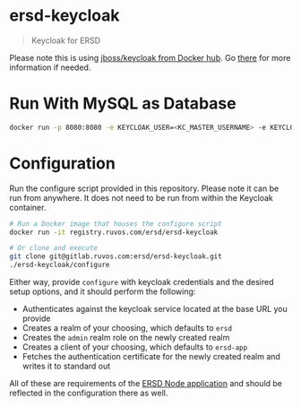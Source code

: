 # ersd-keycloak
> Keycloak for ERSD

Please note this is using [jboss/keycloak from Docker hub](https://hub.docker.com/r/jboss/keycloak/).  Go [there](https://hub.docker.com/r/jboss/keycloak/) for more information if needed.

# Run With MySQL as Database
```bash
docker run -p 8080:8080 -e KEYCLOAK_USER=<KC_MASTER_USERNAME> -e KEYCLOAK_PASSWORD=<KC_MASTER_PASS> -e DB_VENDOR=mysql -e DB_ADDR=<DB_ADDR> -e DB_USER=<DB_USER> -e DB_PASSWORD=<DB_PASS> -t jboss/keycloak
```

# Configuration
Run the configure script provided in this repository. Please note it can be run from anywhere.  It does not need to be run from within the Keycloak container. 
```bash
# Run a Docker image that houses the configure script
docker run -it registry.ruvos.com/ersd/ersd-keycloak

# Or clone and execute
git clone git@gitlab.ruvos.com:ersd/ersd-keycloak.git
./ersd-keycloak/configure
```

Either way, provide `configure` with keycloak credentials and the desired setup options, and it should perform the following:
- Authenticates against the keycloak service located at the base URL you provide
- Creates a realm of your choosing, which defaults to `ersd`
- Creates the `admin` realm role on the newly created realm
- Creates a client of your choosing, which defaults to `ersd-app`
- Fetches the authentication certificate for the newly created realm and writes it to standard out

All of these are requirements of the [ERSD Node application](https://gitlab.ruvos.com/ersd/ersd) and should be reflected in the configuration there as well.
